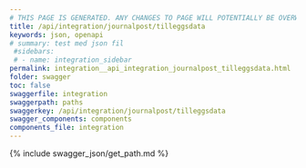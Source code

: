 ```yaml
---
# THIS PAGE IS GENERATED. ANY CHANGES TO PAGE WILL POTENTIALLY BE OVERWRITTEN.
title: /api/integration/journalpost/tilleggsdata
keywords: json, openapi
# summary: test med json fil
 #sidebars: 
 # - name: integration_sidebar
permalink: integration__api_integration_journalpost_tilleggsdata.html
folder: swagger
toc: false
swaggerfile: integration
swaggerpath: paths
swaggerkey: /api/integration/journalpost/tilleggsdata
swagger_components: components
components_file: integration
---
```

{% include swagger_json/get_path.md %}
